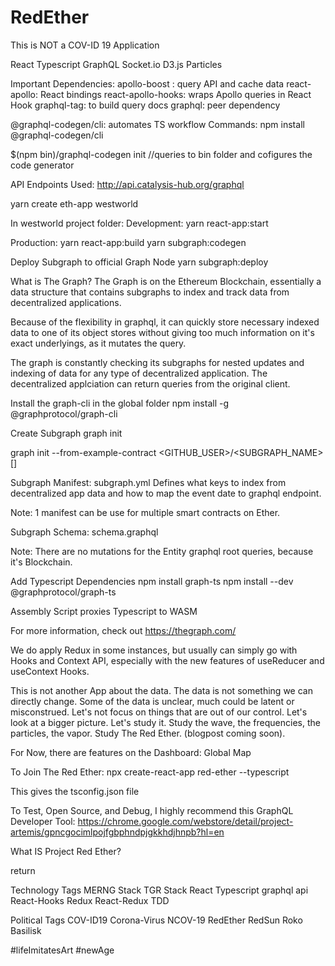 # RedEther
This is NOT a COV-ID 19 Application 

React
Typescript
GraphQL
Socket.io
D3.js Particles

Important Dependencies:
apollo-boost : query API and cache data
react-apollo: React bindings
react-apollo-hooks: wraps Apollo queries in React Hook
graphql-tag: to build query docs
graphql: peer dependency

@graphql-codegen/cli: automates TS workflow
Commands: 
npm install @graphql-codegen/cli

$(npm bin)/graphql-codegen init
//queries to bin folder and cofigures the code generator

API Endpoints Used:
http://api.catalysis-hub.org/graphql


yarn create eth-app westworld

In westworld project folder:
Development:
yarn react-app:start

Production:
yarn react-app:build
yarn subgraph:codegen

Deploy Subgraph to official Graph Node
yarn subgraph:deploy

What is The Graph?
The Graph is on the Ethereum Blockchain, essentially a data structure that contains subgraphs to index and track data from decentralized applications. 

Because of the flexibility in graphql, it can quickly store necessary indexed data to one of its object stores without giving too much information on it's exact underlyings, as it mutates the query. 

The graph is constantly checking its subgraphs for nested updates and indexing of data for any type of decentralized application. The decentralized applciation can return queries from the original client. 

Install the graph-cli in the global folder
npm install -g @graphprotocol/graph-cli

Create Subgraph
graph init

graph init --from-example-contract <GITHUB_USER>/<SUBGRAPH_NAME> [<DIRECTORY>]

Subgraph Manifest: subgraph.yml
Defines what keys to index from decentralized app data and how to map the event date to graphql endpoint.

Note: 1 manifest can be use for multiple smart contracts on Ether.

Subgraph Schema: schema.graphql

Note: There are no mutations for the Entity graphql root queries, because it's Blockchain. 

Add Typescript Dependencies 
npm install graph-ts
npm install --dev @graphprotocol/graph-ts

Assembly Script proxies Typescript to WASM

For more information, check out https://thegraph.com/


We do apply Redux in some instances, but usually can simply go with Hooks and Context API, especially with the new features of useReducer and useContext Hooks. 

This is not another App about the data. 
The data is not something we can directly change. 
Some of the data is unclear, much could be latent or misconstrued. 
Let's not focus on things that are out of our control. 
Let's look at a bigger picture. 
Let's study it. Study the wave, the frequencies, the particles,  the vapor. Study The Red Ether. (blogpost coming soon).

For Now, there are features on the Dashboard: 
Global Map

To Join The Red Ether:
npx create-react-app red-ether --typescript

This gives the tsconfig.json file

To Test, Open Source, and Debug, I highly recommend this GraphQL Developer Tool:
https://chrome.google.com/webstore/detail/project-artemis/gpncgocimlpojfgbphndpjgkkhdjhnpb?hl=en 

What IS Project Red Ether?
<Coming Soon To DVD />


return 

Technology Tags
MERNG Stack
TGR Stack
React 
Typescript
graphql
api
React-Hooks
Redux
React-Redux
TDD


Political Tags
COV-ID19
Corona-Virus
NCOV-19
RedEther
RedSun
Roko Basilisk

#lifeImitatesArt
#newAge
